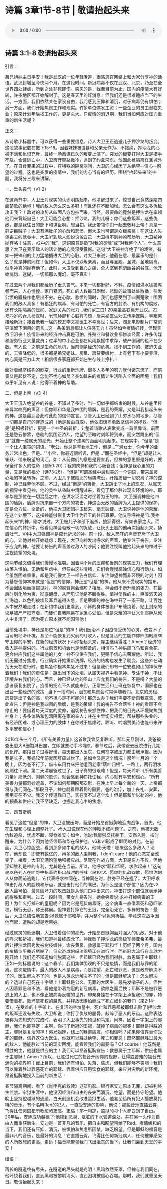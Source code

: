 # 诗篇 3章1节-8节 | 敬请抬起头来

<audio style="width: 100%;" preload="false" controls controlslist="nodownload"><source src="http://file.simai.life/audio/mp3/2020/200315_001.mp3" type="audio/mpeg">Your browser does not support the audio element.</audio>


## 诗篇 3:1-8  敬请抬起头来


引言：

弟兄姐妹主日平安！我是武汉的一位年轻传道，很感恩在网络上和大家分享神的话语。武汉封城至今快两个月。在这段时间，新冠病毒不仅在武汉、北京，乃至在全世界四处肆虐，所到之处非死即伤。感恩的是，截至目前为止，国内的疫情大有好转，许多地区都开始解封了。这是春天里的好消息！但我们还是很难适应当下的生活。一方面，我们依然关在家没自由，我们感到压抑和消沉，对于病毒仍有惧怕；另一方面，我们开始焦虑工作和现实。许多单位停发工资；一些企业的员工濒临失业；原来计划年后找工作的，更是头大。在疫情的消退期，我们当如何应对压力重重的新生活呢？

正文：

从诗歌小标题中，可以获得一些重要信息。诗人大卫王正逃避儿子押沙龙的叛变。这段故事记载在撒下15-18。因着妹妹被强暴和父亲无作为、不接纳，押沙龙的心被不满和仇恨充斥，最终一场蓄谋已久的叛变上演了。突发的叛变打得大卫是措手不及。仓促逃亡中，大卫离开耶路撒冷，逃到了约旦河东。他因此被隔离在圣城外了。在自食罪果的过程中，在特殊的隔离期间，大卫的心经历了从绝望--信心--盼望的过程。这也是突发的疫情中，我们的内心当有的经历。围绕“抬起头来”的主题，我将分三段来讲解。

一．垂头丧气（v1-2）

在这两节中，大卫王对现实的认识明朗起来。他清醒过来了，惊觉自己竟然深陷四面楚歌的绝境！我的敌人怎么这么多呀！而且还在不断加增。怎么会有这么多仇敌攻击我？！敌对的攻势从四面八方包抄而来。当然，最要命的竟然是押沙龙在率领他们来背叛自己！大卫可能会心想：押沙龙，我的儿呀；你们这些叛军，这些仇敌，都是我往日的部下和谋臣啊。想当初，我还带领你们一起去敬拜上帝！真是一群逆臣贼子！大卫有满肚子的心酸和悲愤。但大卫也可谓是众叛亲离！在这让人失望丧志的低谷中，大卫听到敌人纷纷议论自己：大卫得不到神的帮助哟，大卫被神抛弃咯！注意，v2中的“我”，这词原意是指“对我的灵魂”或“对我整个人”。什么意思？大卫在表示敌人的话让他的心灵深受震撼。这句“大卫被神弃绝了”的戏笑，有如一把锋利的尖刀猛地插进大卫的心脏。对大卫来说，他最在意、最喜乐的是什么？就是神的同在！但如今，大卫不仅众叛亲离，而且与圣殿、圣城、圣地隔离，似乎神真的抛弃他了。此时，大卫受到锥心之痛，全人沉到死荫幽谷的谷底。他开始恍惚、迷糊，一切都那么魔幻、毫不真实！

在过去两个月我们都经历了垂头丧气。本来一切都挺好，不料，疫情如洪水猛兽席卷而来，人心惶惶、家门紧闭。死亡的人数每日剧增，悲恸的故事处处散播，引发公愤的骚操作也层出不穷。在心酸、悲愤的同时，我们也感受到了四面楚歌！围困我们的敌人真多！有猖狂的病毒、有可怕的死亡、有官方的封杀、有机构的腐败，还有长期隔离的压抑、家庭关系的张力…我们家三口1.20乘坐高铁离开武汉。22号四岁的女儿检查时，发现肺部和心脏有问题，后来被医生劝去传染医院，零距离接触新冠；接着低我一届的校友李文亮医生不幸离世；后来，湖北电影制片厂常凯导演留下泪目的遗言…这一条条消息都让人倍感无力！虽然如今疫情好转，但现实依旧沮丧！疫情带来的经济冲击真是可怕。养殖业和餐饮业都惨淡经营；许多传媒和服务行业大量裁员；过半的中小企业都在风雨飘摇中求存，破产倒闭的也不在少数。有人说：之前是生命的危机，当前则是经济的危机。找不到工作的、被迫失业的、工资降低的，很多都是弟兄姐妹。房租、房贷要缴付，上有老下有小要养活，内心真是压力山大！相信很多家庭都开始在生存线上挣扎！

面对着经济结构的剧变、行业的重新洗牌，很多人多年的努力就付诸东流了，而前景又是起伏不定，怎能不忧心如焚？突如其来的疫情让生活陷入全面的困境！我们似乎听见有人说：他得不着神的帮助。

二．但是上帝（v3-4）

大卫王沉入绝望谷的谷底，不知过了多时，当一切似乎都结束的时候，从谷底里传来异常响亮的声音：但你耶和华是我四围的盾牌，是我的荣耀，又是叫我抬起头来的神。这是最适合此时此刻的信仰宣言。尽管大卫已经到了山穷水尽的地步，尽管一切都是自己的罪造成的（他是咎由自取），他依旧谦卑勇敢坚信神的拯救。“但是”是积极转折，更是一个神圣的转折，让整首诗歌从哀歌变成一首信靠诗。前面还是愁云惨雾，悲剧的氛围正浓烈，绝望的至暗时刻即将到来，而突然跳出的“但是”就像一缕属天的亮光，开始让整个漆黑的画面明亮起来。在现实中，“但是”是一个让人沮丧的词语。“老公，你总是辛勤地工作，但是…”“刘女士，你今年的业务非常出色，但是…”“小宝，你最近很听话，但是…”而在圣经中，“但是”却是让人雀跃、带来盼望的词汇。如：从前你们的意思是要害我，但神的意思原是好的，要保全许多人的性命（创50:20）；我的肉体和我的心肠衰残；但神是我心里的力量，又是我的福分（诗73:26）。“但是”可谓圣经中最甜美的一个词语，带来属灵心境的神圣转折。之前，大卫几乎被险恶的局势淹没，开始质疑一切脱离了神的控制，神已经弃他不顾。不过，经过“但是”的转折，大卫跳出了地上的现况，从属天的视界中看见神，他的灵性从昏昧中清醒过来，看见了那位胜过现实环境的神。耶和华是那位在一切混乱之中、在洪水泛滥之时坐着为王的神。
大卫强调神是他四围的盾牌。盾牌对抗来自一个方向的攻击，神这面无敌的盾牌为大卫提供的保护，却是全方位、全备的，他把大卫团团护卫起来，毫无破绽。大卫说神是他的荣耀，在这个处境下，这指神能够恢复大卫作为君王的往日尊荣。他又称呼神是“叫我抬起头来”的神。刚才说过，大卫被儿子和部下追杀，狼狈得很，有如丧家之犬。而在信心的转折中，他看见神会驱散一切的仇敌，让灰头土脸的他再次抬起头来，扬眉吐气。V4中大卫强调神是应允祈求的神。前一段，敌人恐吓的声音充斥了大卫的心，让他对神开始疑虑；现在，大卫向神发出呼求的声音，他专注于祷告，专注于应允的神。他要让祷告的声音盖过敌人的吵闹；他要注视叫他抬起头来的神过于注视绝望的处境。

这两节经文值得我们慢慢地咀嚼。因着两个月的压抑和当前的现实压力，我们有理由落入惧怕、无助和焦虑中。但任由这些情绪，它们会慢慢腐蚀信心和行动力。如今虽然困难重重，却是我们像大卫一样告白信仰、专注仰望神而非环境的时刻！因为基督信仰本来就是“但是”的信仰，神正是“但是”的神。他从来不受现实的摆布，不会因困境而捉襟见肘，神的膀臂岂会缩短？相反，神会借不断升级的张力，在最后时刻化险为夷、彻底翻盘，从而见证他是不断得胜、值得倚靠的主。巨浪滔天的红海边，以色列被埃及军兵追得火急，但是荣耀的神在海中开了一条干路，让百姓从中安然地走过；在新约中我们更看到，耶稣的身体被裹尸布缠绕着，贴上封条的坟墓被严严把守着，门徒们自我隔离在家担心受怕，但是荣耀的神让义仆耶稣从死人中复活了，因为死亡原本就不能囚禁他！

当前处境中，神还是那位“但是”的神！我们医治不了因疫情受伤的心灵，改变不了当前的经济环境，甚至不能恢复到灾前的月收入，但是复活的主能作你四围的盾牌守卫你的平安，在新的经济状况下叫你抬起头来，靠主继续得胜！Amen？经济的收入是神提供的，行业前景和机会也是他预备的，相信吗？神供应飞鸟和百合花，更会供应我们这些属他的儿女！神不仅供应我们，更赐予信心去荣耀他。所以，我们无需过分焦虑。行业确实开始重新洗牌，经济的结构也发生了剧变，这些外在动荡天天在进行时，要焦急你根本焦急不过来！但是我们却有一位安稳如山的神保守着我们！我们的责任是：跳出当下的处境，从属天视界中看见神、专注于神，不让环境左右我们的心。而且，神已经从他的圣山上应允我们的祷告，不是吗？大量的患者康复出院了，疫情的拐点不久就能来到，正常生活和上班在恢复中，国家也在出台一些经济的政策...当下一段时间，沮丧和焦虑会时常伴随我们。北京的房租、房贷是出了名的高，能不担心是不可能的！那怎么办？我们需要不断自我宣告、彼此宣告：但是神是我四围的盾牌，是我的荣耀！我的祷告不会落空！神的看顾不会停止的！要借着每天深度的灵修，迫切祷告来抓住神，把我们的目光从环境聚焦到神身上；多多体贴和包涵隔离在家的亲人；并在主里切实相爱，帮扶那些失业的、有经济困难、或心理压力的肢体！在你过于焦虑时，聆听、吟唱赞美诗也能带来许多平安和信心！

2016年头三个月，《所有美善力量》这首歌我曾反复聆听。那年元旦刚过，我爸被查出患大B细胞淋巴瘤，立即就要动手术切除。春节过后，我带爸去医院进行几期的化疗。那段日子过得好慢，每天都出入医院，任何签字或压力都由我承担。因为我是长子，我妈12年前就因肝癌过世了。爸如今又是这个情况！那年十月的一个晚上，因为爸不行了，借卡车用竹床把他运回老家“落叶归根”。一路上，两行泪水刷刷往下淌。第二天清晨爸过世了。日子真的很艰难！但是，每天聆听《所有美善力量》那低沉、刚健的歌词，就会感到神在托住我，内心就有平安和信心。“所有美善力量都奇妙遮盖，不论如何都期盼那安慰，在晚上早上每个新的一天，上帝都将与我们同在。”那段日子，神也就看顾着我的需要。爸的治疗，加上丧礼、安葬，费用实在不少。我这个传道靠自己，实在度不过这个坎！但是耶和华以勒的神，他的预备和供应让我不至缺乏，也挪走我心中的焦虑。

三．昂首挺胸

看见了这位“但是”的神，大卫没被压垮，而是开始昂首挺胸地迎向战争。首先，他在生理和心理上调整好了。v5大卫说现在他的睡眠不成问题了。之前，他被无数仇敌追杀，忧虑不断，寝食难安；如今，他说:我能够交托躺下，安然入睡，按时醒来。为什么？因为他坚信耶和华在保护他。v6和v1形成了鲜明的对比。在前面，大卫心惊胆战，看到那多如牛毛的敌人，他喊:天啦！哪来这么多敌人？现在，他却说：即使有数亿的、再多的敌人围剿我，I don't care！他的心态完全改变了。接着，大卫充满盼望地积极应战。尽管在作战方面，大卫是东方不败，但他深知胜利是神的专利，尤其是在当前。所以，他呼求“耶和华啊，求你起来！”这句是以色列人在旷野中抬着约柜出战时的呼喊（民10:35-愿你的仇敌四散，愿恨你的人从你面前逃跑），它代表呼求神同在，当神同在时，胜券已经在握了。大卫呼求神击打敌人的脸颊和牙齿，就是击打他们的嘴巴。为什么是这个部位？因为在v2敌人最可怕、最具破坏力的攻击就是从他们口中出来的。神击打这个部位就表示神的得胜和审判。过去一段时间，带女儿祷告时，她会笑着说:求神打掉病毒的王冠！为什么打掉它的皇冠呢？因为它是冠状病毒呀，这个病毒一直借着死和恐吓掌权，横行无忌，称王称霸。但神要打掉它的王冠，完全治死它。多棒的祷告！最后，大卫总结性地宣告:拯救属于耶和华，并为整个以色列祈福。毕竟这次战争因他而起，遭殃的却是老百姓。

经过属灵的低迷期，大卫借着信仰的亮光，开始昂首挺胸面对强大的仇敌。对于他的呼求和祈福，我们知道神最终应允了。神挫败了押沙龙的高级军师亚希多弗，最后让押沙龙因秀发被树枝缠住，命丧黄泉。救恩属于耶和华！历经了两个月，国内的疫情似乎靠近尾期了，但它造成的经济困境正在进行时，而新冠大流行在全球才刚开始！我们还不知道如何脱离这些，但耶稣已经为我们得胜，救恩属于主耶稣！正如一则标题说的：这个春节，我们集体围观的不只是疫情，而是我们与罪的距离。这次疫情中，最大的敌人不是病毒，而是绝望、死亡和罪恶，这是政府解决不了的、医生解决不了的、也是人类永远解决不了的；但是耶稣解决了！怎么解决的？透过自己死在十字架上！耶稣是公义、无罪的大医生，最先发哨子的人，但世人因着罪恶和不法，看他是带着荆冠的新冠病毒，欲除之而后快；耶稣不是被罪恶追上的大卫，也不像正被病毒反噬的世界，却亲身挂在十字架上承担我们的罪，特要借着死，败坏掌死权的魔鬼，并释放因惧怕而成了死亡奴仆的我们（来2:14-15）。在受难的十字架上、在复活的空坟墓中，死亡和罪恶都被耶稣击败了!押沙龙的叛军还没有失败，大卫却说：你打了仇敌的腮骨，敲碎了恶人的牙齿。这种表达被称为先知式的完成时，表明了大卫事先的预见和笃定。同样，因着十字架上的耶稣，我们也能笃定：主啊，你打了新冠的王冠，敲掉了病毒的冠冕！耶稣是得胜的主，耶稣是复活的神！弟兄姐妹，线上的慕道朋友，你相信吗？如果你信靠替你受死的耶稣，信靠这位大医生，你就可以胜过绝望、死亡和罪恶！既然耶稣胜过最大的敌人，他能胜过当前的现实困境，能看顾我们的需要吗？Of course！他既然是得胜的主，他就是供应的主！我们可以昂首挺胸宣告：救恩属于主耶稣，供应也属于主耶稣！Amen？所以，让胜过死亡的福音开阔你的视野，让得胜苦难的福音充满你的视界吧！截止目前，我们还有惧怕、失落、焦虑，但我们能够不丧胆！我们可以靠着胜过罪恶死亡的耶稣、靠着供应日用饮食的耶稣，来应对灾后的新环境，昂首挺胸地投入当前的新生活！

春节隔离期间，看了《肖申克的救赎》这部电影。银行家安迪原本无罪，却被判终生监禁。牢狱生涯中，他没因经济和自由的丧失而消沉、绝望，而是持守盼望。他晚上坚持挖越狱的通道，白天创造机会改进监狱生活，他甚至给所有犯人播放莫扎特的音乐。有个名叫Red的犯人，一直受安迪的影响，他说：那些音乐直插云霄，飞得比任何囚犯所敢想的更高、更远！那一刹那，监狱的每个人都尝到了自由。20年后，安迪成功越狱了:他降到恶臭、肮脏的下水管道深处，并在另一头作为自由人而重获新生。安迪是一首非凡的音乐，把自由和盼望带给了Red。疫情缓和的当下，我们还有压抑、消沉，被惧怕和焦虑所囚禁，缺乏盼望。但是耶稣的福音是最非凡的音乐，是最好的消息！它直插云霄，飞得比任何新冠病人、任何被罪感染的人所敢想的更高、更远！福音能带领我们飞出沮丧的当下，让我们尝到天堂的平安！

结语：

再长的隧道终有尽头，在隧道的尽头就是光明！黑暗依然笼罩，但神与我们同在，他环绕着我们，直到黑暗被黎明消灭，直到困境被信心吞噬。那时，我们就重见天日。敬请抬起头来！

